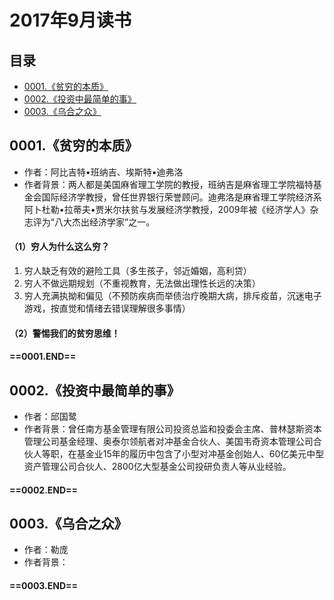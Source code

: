 # 2017年9月读书
目录
----------------
- [0001.《贫穷的本质》](#0001贫穷的本质) 
- [0002.《投资中最简单的事》](#0002投资中最简单的事) 
- [0003.《乌合之众》](#0003乌合之众) 

## 0001.《贫穷的本质》
* 作者：阿比吉特•班纳吉、埃斯特•迪弗洛
* 作者背景：两人都是美国麻省理工学院的教授，班纳吉是麻省理工学院福特基金会国际经济学教授，曾任世界银行荣誉顾问。迪弗洛是麻省理工学院经济系阿卜杜勒•拉蒂夫•贾米尔扶贫与发展经济学教授，2009年被《经济学人》杂志评为“八大杰出经济学家”之一。
#### （1）穷人为什么这么穷？
1. 穷人缺乏有效的避险工具（多生孩子，邻近婚姻，高利贷）
2. 穷人不做远期规划（不重视教育，无法做出理性长远的决策）
3. 穷人充满执拗和偏见（不预防疾病而举债治疗晚期大病，排斥疫苗，沉迷电子游戏，按直觉和情绪去错误理解很多事情）
#### （2）警惕我们的贫穷思维！
#### ==0001.END==

## 0002.《投资中最简单的事》
* 作者：邱国鹭
* 作者背景：曾任南方基金管理有限公司投资总监和投委会主席、普林瑟斯资本管理公司基金经理、奥泰尔领航者对冲基金合伙人、美国韦奇资本管理公司合伙人等职，在基金业15年的履历中包含了小型对冲基金创始人、60亿美元中型资产管理公司合伙人、2800亿大型基金公司投研负责人等从业经验。


#### ==0002.END==

## 0003.《乌合之众》
* 作者：勒庞
* 作者背景：


#### ==0003.END==
